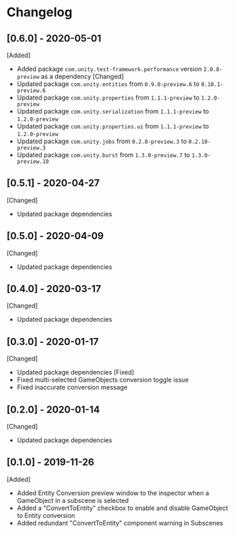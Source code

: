 # Changelog

## [0.6.0] - 2020-05-01
[Added]
* Added package `com.unity.test-framework.performance` version `2.0.8-preview` as a dependency
[Changed]
* Updated package `com.unity.entities` from `0.9.0-preview.6` to `0.10.1-preview.6`
* Updated package `com.unity.properties` from `1.1.1-preview` to `1.2.0-preview`
* Updated package `com.unity.serialization` from `1.1.1-preview` to `1.2.0-preview`
* Updated package `com.unity.properties.ui` from `1.1.1-preview` to `1.2.0-preview`
* Updated package `com.unity.jobs` from `0.2.8-preview.3` to `0.2.10-preview.3`
* Updated package `com.unity.burst` from `1.3.0-preview.7` to `1.3.0-preview.10`

## [0.5.1] - 2020-04-27
[Changed]
* Updated package dependencies

## [0.5.0] - 2020-04-09
[Changed]
* Updated package dependencies

## [0.4.0] - 2020-03-17
[Changed]
* Updated package dependencies

## [0.3.0] - 2020-01-17
[Changed]
* Updated package dependencies
[Fixed]
* Fixed multi-selected GameObjects conversion toggle issue
* Fixed inaccurate conversion message

## [0.2.0] - 2020-01-14
[Changed]
* Updated package dependencies

## [0.1.0] - 2019-11-26
[Added]
* Added Entity Conversion preview window to the inspector when a GameObject in a subscene is selected
* Added a "ConvertToEntity" checkbox to enable and disable GameObject to Entity conversion
* Added redundant "ConvertToEntity" component warning in Subscenes
